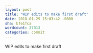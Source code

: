 ```yaml
---
layout: post
title: "WIP edits to make first draft"
date: 2018-01-29 15:03:42 -0800
sha: bfe1fca
wordcount: 27013
categories: commit
---
```

WIP edits to make first draft
